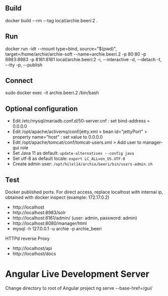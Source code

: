 ## Build

docker build --rm --tag local/archie.beeri:2 .

## Run

docker run -idt --mount type=bind, source="$(pwd)", target=/home/archie/archie-soft --name=archie.beeri.2 -p 80:80 -p 8983:8983 -p 8161:8161 local/archie.beeri:2
-i, --interactive 
-d, --detach 
-t, --tty 
-p, --publish

## Connect

sudo docker exec -it archie.beeri.2 /bin/bash

## Optional configuration

* Edit /etc/mysql/mariadb.conf.d/50-server.cnf : set bind-address = 0.0.0.0
* Edit /opt/apache/activemq/conf/jetty.xml > bean id="jettyPort" >  property name="host" : set value to 0.0.0.0 
* Edit /opt/apache/tomcat/conf/tomcat-users.xml > Add user to manager-gui role
* Set Java 11 as default: `update-alternatives --config java`
* Set utf-8 as default locale: `export LC_ALL=en_US.UTF-8`
* Create admin user: `/opt/hilel14/archie/beeri/bin/users-admin.sh`

## Test

Docker published ports. For direct access, replace localhost with internal ip, obtained with docker inspect (example: 172.17.0.2)

* http://localhost
* http://localhost:8983/solr
* http://localhost:8161/admin/ (user: admin, password: admin)
* http://localhost:8080/manager/html
* mysql -h 127.0.0.1 -u archie -p archie_beeri

HTTPd reverse Proxy

* http://localhost/api
* http://localhost/docs

# Angular Live Development Server

Change directory to root of Angular project
ng serve --base-href=/gui/